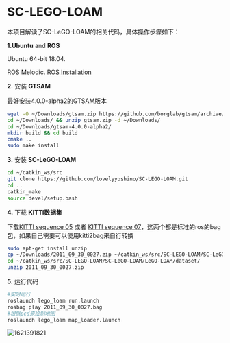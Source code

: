 # SC-LEGO-LOAM
本项目解读了SC-LeGO-LOAM的相关代码，具体操作步骤如下：

**1.Ubuntu** and **ROS**

Ubuntu 64-bit 18.04.

ROS Melodic. [ROS Installation](http://wiki.ros.org/ROS/Installation)

**2.** 安装 **GTSAM**

最好安装4.0.0-alpha2的GTSAM版本

```bash
wget -O ~/Downloads/gtsam.zip https://github.com/borglab/gtsam/archive/4.0.0-alpha2.zip
cd ~/Downloads/ && unzip gtsam.zip -d ~/Downloads/
cd ~/Downloads/gtsam-4.0.0-alpha2/
mkdir build && cd build
cmake ..
sudo make install
```

**3.** 安装 **SC-LeGO-LOAM**

```bash
cd ~/catkin_ws/src
git clone https://github.com/lovelyyoshino/SC-LEGO-LOAM.git
cd ..
catkin_make
source devel/setup.bash
```

**4.** 下载 **KITTI数据集**

下载[KITTI sequence 05](https://drive.google.com/open?id=18ilF7GZDg2tmT6sD5pd1RjqO0XJLn9Mv) 或者 [KITTI sequence 07](https://drive.google.com/open?id=1VpoKm7f4es4ISQ-psp4CV3iylcA4eu0-)，这两个都是标准的ros的bag包，如果自己需要可以使用kitti2bag来自行转换

```bash
sudo apt-get install unzip 
cp ~/Downloads/2011_09_30_0027.zip ~/catkin_ws/src/SC-LEGO-LOAM/SC-LeGO-LOAM/LeGO-LOAM/dataset/
cd ~/catkin_ws/src/SC-LEGO-LOAM/SC-LeGO-LOAM/LeGO-LOAM/dataset/
unzip 2011_09_30_0027.zip
```

**5.** 运行代码

```bash
#实时运行
roslaunch lego_loam run.launch
rosbag play 2011_09_30_0027.bag
#根据pcd来绘制地图
roslaunch lego_loam map_loader.launch
```

![1621391821](https://github.com/lovelyyoshino/SC-LEGO-LOAM/blob/main/image/1621391821(1).jpg)
